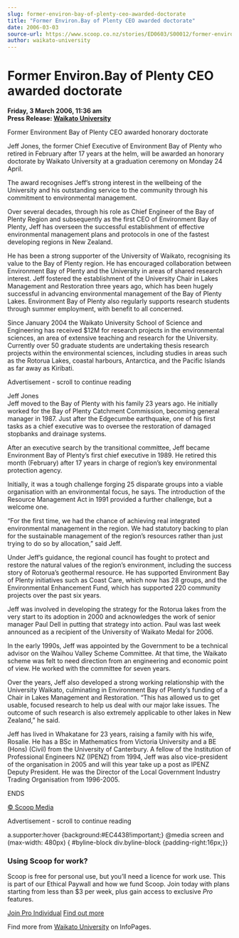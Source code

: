 ```yaml
---
slug: former-environ-bay-of-plenty-ceo-awarded-doctorate
title: "Former Environ.Bay of Plenty CEO awarded doctorate"
date: 2006-03-03
source-url: https://www.scoop.co.nz/stories/ED0603/S00012/former-environbay-of-plenty-ceo-awarded-doctorate.htm
author: waikato-university
---
```

Former Environ.Bay of Plenty CEO awarded doctorate
==================================================

**Friday, 3 March 2006, 11:36 am**  
**Press Release: [Waikato University](https://info.scoop.co.nz/Waikato_University)**

Former Environment Bay of Plenty CEO awarded honorary doctorate

Jeff Jones, the former Chief Executive of Environment Bay of Plenty who retired in February after 17 years at the helm, will be awarded an honorary doctorate by Waikato University at a graduation ceremony on Monday 24 April.

The award recognises Jeff’s strong interest in the wellbeing of the University and his outstanding service to the community through his commitment to environmental management.

Over several decades, through his role as Chief Engineer of the Bay of Plenty Region and subsequently as the first CEO of Environment Bay of Plenty, Jeff has overseen the successful establishment of effective environmental management plans and protocols in one of the fastest developing regions in New Zealand.

He has been a strong supporter of the University of Waikato, recognising its value to the Bay of Plenty region. He has encouraged collaboration between Environment Bay of Plenty and the University in areas of shared research interest. Jeff fostered the establishment of the University Chair in Lakes Management and Restoration three years ago, which has been hugely successful in advancing environmental management of the Bay of Plenty Lakes. Environment Bay of Plenty also regularly supports research students through summer employment, with benefit to all concerned.

Since January 2004 the Waikato University School of Science and Engineering has received $12M for research projects in the environmental sciences, an area of extensive teaching and research for the University. Currently over 50 graduate students are undertaking thesis research projects within the environmental sciences, including studies in areas such as the Rotorua Lakes, coastal harbours, Antarctica, and the Pacific Islands as far away as Kiribati.

Advertisement - scroll to continue reading





Jeff Jones  
Jeff moved to the Bay of Plenty with his family 23 years ago. He initially worked for the Bay of Plenty Catchment Commission, becoming general manager in 1987. Just after the Edgecumbe earthquake, one of his first tasks as a chief executive was to oversee the restoration of damaged stopbanks and drainage systems.

After an executive search by the transitional committee, Jeff became Environment Bay of Plenty’s first chief executive in 1989. He retired this month (February) after 17 years in charge of region’s key environmental protection agency.

Initially, it was a tough challenge forging 25 disparate groups into a viable organisation with an environmental focus, he says. The introduction of the Resource Management Act in 1991 provided a further challenge, but a welcome one.

“For the first time, we had the chance of achieving real integrated environmental management in the region. We had statutory backing to plan for the sustainable management of the region’s resources rather than just trying to do so by allocation,” said Jeff.

Under Jeff’s guidance, the regional council has fought to protect and restore the natural values of the region’s environment, including the success story of Rotorua’s geothermal resource. He has supported Environment Bay of Plenty initiatives such as Coast Care, which now has 28 groups, and the Environmental Enhancement Fund, which has supported 220 community projects over the past six years.

Jeff was involved in developing the strategy for the Rotorua lakes from the very start to its adoption in 2000 and acknowledges the work of senior manager Paul Dell in putting that strategy into action. Paul was last week announced as a recipient of the University of Waikato Medal for 2006.

In the early 1990s, Jeff was appointed by the Government to be a technical advisor on the Waihou Valley Scheme Committee. At that time, the Waikato scheme was felt to need direction from an engineering and economic point of view. He worked with the committee for seven years.

Over the years, Jeff also developed a strong working relationship with the University Waikato, culminating in Environment Bay of Plenty’s funding of a Chair in Lakes Management and Restoration. “This has allowed us to get usable, focused research to help us deal with our major lake issues. The outcome of such research is also extremely applicable to other lakes in New Zealand,” he said.

Jeff has lived in Whakatane for 23 years, raising a family with his wife, Rosalie. He has a BSc in Mathematics from Victoria University and a BE (Hons) (Civil) from the University of Canterbury. A fellow of the Institution of Professional Engineers NZ (IPENZ) from 1994, Jeff was also vice-president of the organisation in 2005 and will this year take up a post as IPENZ Deputy President. He was the Director of the Local Government Industry Trading Organisation from 1996-2005.

ENDS

[© Scoop Media](http://www.scoop.co.nz/about/terms.html)  

Advertisement - scroll to continue reading



a.supporter:hover {background:#EC4438!important;} @media screen and (max-width: 480px) { #byline-block div.byline-block {padding-right:16px;}}

### Using Scoop for work?

Scoop is free for personal use, but you’ll need a licence for work use. This is part of our Ethical Paywall and how we fund Scoop. Join today with plans starting from less than $3 per week, plus gain access to exclusive _Pro_ features.  
  
[Join Pro Individual](https://pro.scoop.co.nz/Individual/?from=ProIn24) [Find out more](https://pro.scoop.co.nz/using-scoop-for-work/?from=ProIn24)

Find more from [Waikato University](https://info.scoop.co.nz/Waikato_University) on InfoPages.